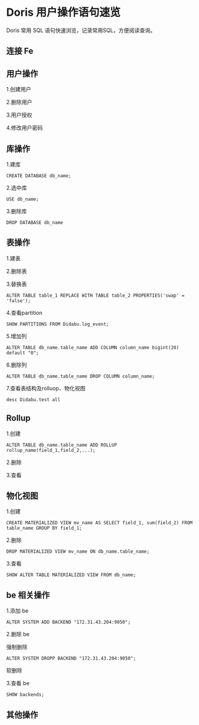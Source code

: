 # Doris 用户操作语句速览

Doris 常用 SQL 语句快速浏览，记录常用SQL，方便阅读查询。

## 连接 Fe

## 用户操作

1.创建用户

2.删除用户

3.用户授权

4.修改用户密码

## 库操作

1.建库

```
CREATE DATABASE db_name;
```

2.选中库

```
USE db_name;
```

3.删除库

```
DROP DATABASE db_name
```

## 表操作

1.建表

2.删除表

3.替换表

```
ALTER TABLE table_1 REPLACE WITH TABLE table_2 PROPERTIES('swap' = 'false');
```

4.查看partition

```
SHOW PARTITIONS FROM Didabu.log_event;
```

5.增加列

```
ALTER TABLE db_name.table_name ADD COLUMN column_name bigint(20) default "0";
```

6.删除列

```
ALTER TABLE db_name.table_name DROP COLUMN column_name;
```

7.查看表结构及rolluop、物化视图

```
desc Didabu.test all
```

## Rollup

1.创建

```
ALTER TABLE db_name.table_name ADD ROLLUP rollup_name(field_1,field_2,...);
```

2.删除

3.查看

## 物化视图

1.创建

```
CREATE MATERIALIZED VIEW mv_name AS SELECT field_1, sum(field_2) FROM table_name GROUP BY field_1;
```

2.删除

```
DROP MATERIALIZED VIEW mv_name ON db_name.table_name;
```

3.查看

```
SHOW ALTER TABLE MATERIALIZED VIEW FROM db_name;
```

## be 相关操作

1.添加 be

```
ALTER SYSTEM ADD BACKEND "172.31.43.204:9050";
```

2.删除 be

强制删除
```
ALTER SYSTEM DROPP BACKEND "172.31.43.204:9050";
```

软删除

3.查看 be

```
SHOW backends;
```

## 其他操作
